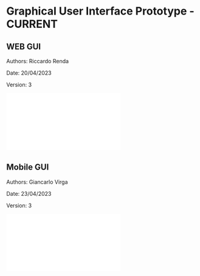 # Graphical User Interface Prototype  - CURRENT

## WEB GUI

Authors: Riccardo Renda

Date: 20/04/2023

Version: 3

![Web GUI](images/EZWallet_Web_GUI.pdf "Web GUI")

## Mobile GUI

Authors: Giancarlo Virga

Date: 23/04/2023

Version: 3

![Mobile GUI](images/EZWallet_Mobile_GUI.pdf "Mobile GUI")